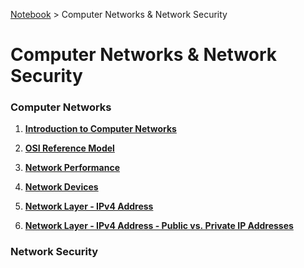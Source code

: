 <a href="../">Notebook</a> > Computer Networks & Network Security

# Computer Networks & Network Security



### Computer Networks

1. **<a href="./introduction-to-computer-networks">Introduction to Computer Networks</a>**

2. **<a href="./osi-reference-model">OSI Reference Model</a>**

3. **<a href="./network-performance">Network Performance</a>**

4. **<a href="./network-devices">Network Devices</a>**

5. **<a href="./network-layer-ipv4-address">Network Layer - IPv4 Address</a>**

6. **<a href="./network-layer-ipv4-address-public-vs-private-ip-addresses">Network Layer - IPv4 Address - Public vs. Private IP Addresses</a>**

   

### Network Security

